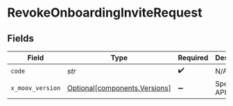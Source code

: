 # RevokeOnboardingInviteRequest


## Fields

| Field                                                                | Type                                                                 | Required                                                             | Description                                                          | Example                                                              |
| -------------------------------------------------------------------- | -------------------------------------------------------------------- | -------------------------------------------------------------------- | -------------------------------------------------------------------- | -------------------------------------------------------------------- |
| `code`                                                               | *str*                                                                | :heavy_check_mark:                                                   | N/A                                                                  | N1IA5eWYNh                                                           |
| `x_moov_version`                                                     | [Optional[components.Versions]](../../models/components/versions.md) | :heavy_minus_sign:                                                   | Specify an API version.                                              |                                                                      |